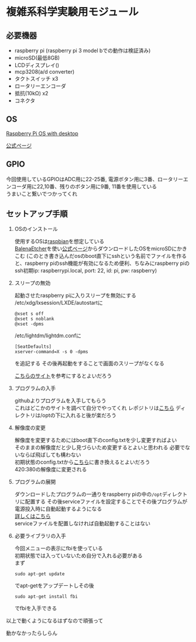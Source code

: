 # 複雑系科学実験用モジュール

## 必要機器
- raspberry pi (raspberry pi 3 model bでの動作は検証済み)
- microSD(最低8GB)
- LCDディスプレイ()
- mcp3208(a/d converter)
- タクトスイッチ x3
- ロータリーエンコーダ
- 抵抗(10kΩ) x2
- コネクタ

## OS
[Raspberry Pi OS with desktop](
https://downloads.raspberrypi.org/raspios_armhf/images/raspios_armhf-2021-05-28/2021-05-07-raspios-buster-armhf.zip)

[公式ページ](https://www.raspberrypi.org/software/operating-systems/)

## GPIO
今回使用しているGPIOはADC用に22-25番, 電源ボタン用に3番、ロータリーエンコーダ用に22,10番、残りのボタン用に9番, 11番を使用している  
うまいこと繋いでつかってくれ

## セットアップ手順
1. OSのインストール

    使用するOSは[raspbian](##OS)を想定している  
    [BalenaEtcher](https://www.balena.io/etcher/)を使い[公式ページ](https://www.raspberrypi.org/software/operating-systems/)からダウンロードしたOSをmicroSDにかきこむ
    (このとき書き込んだosのboot直下にsshという名前でファイルを作ると、raspberry piのssh機能が有効になるため便利、ちなみにraspberry piのssh初期ip: raspberrypi.local, port: 22, id: pi, pw: raspberry)

2. スリープの無効

    起動させたraspberry piに入りスリープを無効にする
    /etc/xdg/lxsession/LXDE/autostartに
    
    ```
    @xset s off
    @xset s noblank
    @xset -dpms
    ```

    /etc/lightdm/lightdm.confに
    ```
    [SeatDefaults]
    xserver-command=X -s 0 -dpms
    ```
    を追記する
    その後再起動をすることで画面のスリープがなくなる
    
    [こちらのサイト](https://rikoubou.hatenablog.com/entry/2020/06/11/133716)を参考にするとよいだろう
    
3. プログラムの入手

    githubよりプログラムを入手してもらう  
    これはどこかのサイトを調べて自分でやってくれ
    レポジトリは[こちら](https://github.com/3846504/sakulab_ex_module)
    ディレクトリは/optの下に入れると後が楽だろう

4. 解像度の変更

    解像度を変更するためにはboot直下のconfig.txtを少し変更すればよい  
    そのままの解像度だと少し見づらいため変更するとよいと思われる
    必要でないならば飛ばしても構わない  
    初期状態のconfig.txtから[こちら](./boot/config.txt)に書き換えるとよいだろう  
    420:380の解像度に変更される

5. プログラムの展開

    ダウンロードしたプログラムの一通りをraspberry piの中の`/opt`ディレクトリに配置する
    その後serviceファイルを設定することでその後プログラムが電源投入時に自動起動するようになる  
    [詳しくはこちら](https://qiita.com/G-san/items/b0f9a340601cdb4a068f)  
    serviceファイルを配置しなければ自動起動することはない

6. 必要ライブラリの入手

    今回メニューの表示にfbiを使っている  
    初期状態では入っていないため自分で入れる必要がある  
    まず
    ```
    sudo apt-get update
    ```
    でapt-getをアップデートしその後
    ```
    sudo apt-get install fbi
    ```
    でfbiを入手できる

以上で動くようになるはずなので頑張って


動かなかったらしらん